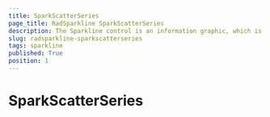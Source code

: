 ```yaml
---
title: SparkScatterSeries
page_title: RadSparkline SparkScatterSeries
description: The Sparkline control is an information graphic, which is characterized by small size, excellent performance
slug: radsparkline-sparkscatterseries
tags: sparkline
published: True
position: 1
---
```


# SparkScatterSeries